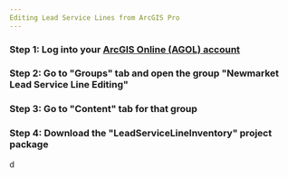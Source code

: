 ```yaml
---
Editing Lead Service Lines from ArcGIS Pro
---
```


### Step 1: Log into your [ArcGIS Online (AGOL) account](https://www.arcgisonine.com)
### Step 2: Go to "Groups" tab and open the group "Newmarket Lead Service Line Editing"
### Step 3: Go to "Content" tab for that group
### Step 4: Download the "LeadServiceLineInventory" project package


d
